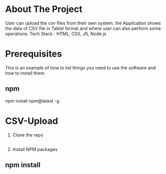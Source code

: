 
# About The Project

User can upload the csv files from their own system. the Application shows the data of CSV file in Tablel format and where user can also perform some operations. Tech Stack : HTML, CSS, JS, Node.js

# Prerequisites
This is an example of how to list things you need to use the software and how to install them.

## npm
npm install npm@latest -g

# CSV-Upload
1. Clone the repo
## 
2. Install NPM packages
## npm install
